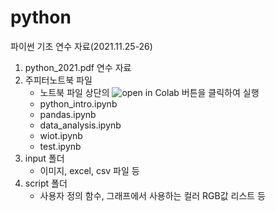 # python

파이썬 기초 연수 자료(2021.11.25-26)

1. python_2021.pdf 연수 자료
2. 주피터노트북 파일 
    - 노트북 파일 상단의 ![open in Colab](https://github.com/hyunchangyi/python2021/input/open_in_colab.png?raw=true) 버튼을 클릭하여 실행
    - python_intro.ipynb
    - pandas.ipynb
    - data_analysis.ipynb
    - wiot.ipynb
    - test.ipynb
3. input 폴더
    - 이미지, excel, csv 파일 등
4. script 폴더
    - 사용자 정의 함수, 그래프에서 사용하는 컬러 RGB값 리스트 등
